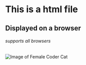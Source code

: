# This is a html file
## Displayed on a browser
###### supports all browsers
![Image of Female Coder Cat](https://octodex.github.com/images/femalecodertocat.png)
